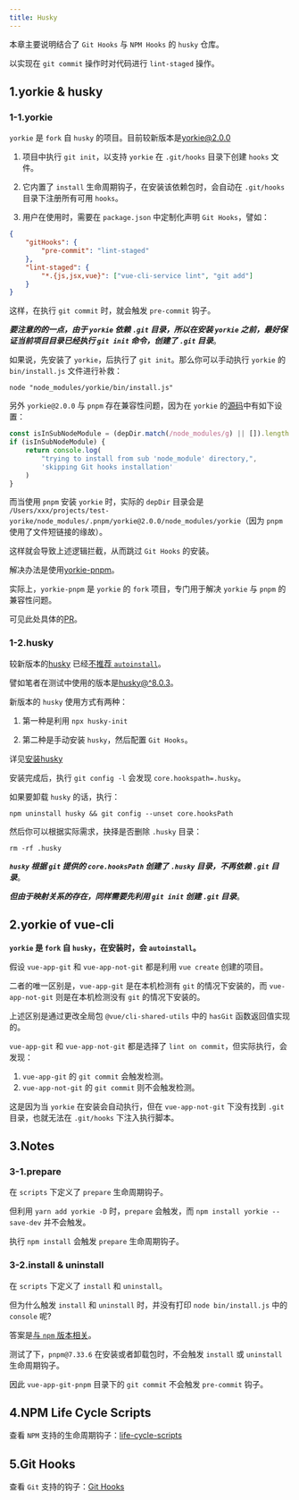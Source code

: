 ```yaml
---
title: Husky
---
```


本章主要说明结合了 `Git Hooks` 与 `NPM Hooks` 的 `husky` 仓库。

以实现在 `git commit` 操作时对代码进行 `lint-staged` 操作。

## 1.yorkie & husky

### 1-1.yorkie

`yorkie` 是 `fork` 自 `husky` 的项目。目前较新版本是[yorkie@2.0.0](https://www.npmjs.com/package/yorkie)

1. 项目中执行 `git init`，以支持 `yorkie` 在 `.git/hooks` 目录下创建 `hooks` 文件。

2. 它内置了 `install` 生命周期钩子，在安装该依赖包时，会自动在 `.git/hooks` 目录下注册所有可用 `hooks`。

3. 用户在使用时，需要在 `package.json` 中定制化声明 `Git Hooks`，譬如：

```json
{
	"gitHooks": {
		"pre-commit": "lint-staged"
	},
	"lint-staged": {
		"*.{js,jsx,vue}": ["vue-cli-service lint", "git add"]
	}
}
```

这样，在执行 `git commit` 时，就会触发 `pre-commit` 钩子。

**_要注意的的一点，由于 `yorkie` 依赖 `.git` 目录，所以在安装 `yorkie` 之前，最好保证当前项目目录已经执行 `git init` 命令，创建了 `.git` 目录_**。

如果说，先安装了 `yorkie`，后执行了 `git init`。那么你可以手动执行 `yorkie` 的 `bin/install.js` 文件进行补救：

```shell
node "node_modules/yorkie/bin/install.js"
```

另外 `yorkie@2.0.0` 与 `pnpm` 存在兼容性问题，因为在 `yorkie` 的[源码](https://github.com/yyx990803/yorkie/blob/master/src/install.js#L69)中有如下设置：

```js
const isInSubNodeModule = (depDir.match(/node_modules/g) || []).length > 1
if (isInSubNodeModule) {
	return console.log(
		"trying to install from sub 'node_module' directory,",
		'skipping Git hooks installation'
	)
}
```

而当使用 `pnpm` 安装 `yorkie` 时，实际的 `depDir` 目录会是 `/Users/xxx/projects/test-yorike/node_modules/.pnpm/yorkie@2.0.0/node_modules/yorkie`（因为 `pnpm` 使用了文件短链接的缘故）。

这样就会导致上述逻辑拦截，从而跳过 `Git Hooks` 的安装。

解决办法是使用[yorkie-pnpm](https://www.npmjs.com/package/yorkie-pnpm)。

实际上，`yorkie-pnpm` 是 `yorkie` 的 `fork` 项目，专门用于解决 `yorkie` 与 `pnpm` 的兼容性问题。

可见此处具体的[PR](https://github.com/yyx990803/yorkie/pull/8)。

### 1-2.husky

较新版本的[husky](https://typicode.github.io/husky/) 已经[不推荐 `autoinstall`](https://blog.typicode.com/husky-git-hooks-autoinstall/)。

譬如笔者在测试中使用的版本是[husky@^8.0.3](https://www.npmjs.com/package/husky)。

新版本的 `husky` 使用方式有两种：

1. 第一种是利用 `npx husky-init`

2. 第二种是手动安装 `husky`，然后配置 `Git Hooks`。

详见[安装husky](https://typicode.github.io/husky/getting-started.html)

安装完成后，执行 `git config -l` 会发现 `core.hookspath=.husky`。

如果要卸载 `husky` 的话，执行：

```shell
npm uninstall husky && git config --unset core.hooksPath
```

然后你可以根据实际需求，抉择是否删除 `.husky` 目录：

```shell
rm -rf .husky
```

**_`husky` 根据 `git` 提供的 `core.hooksPath` 创建了 `.husky` 目录，不再依赖 `.git` 目录_**。

**_但由于映射关系的存在，同样需要先利用 `git init` 创建 `.git` 目录_**。

## 2.yorkie of vue-cli

**`yorkie` 是 `fork` 自 `husky`，在安装时，会 `autoinstall`。**

假设 `vue-app-git` 和 `vue-app-not-git` 都是利用 `vue create` 创建的项目。

二者的唯一区别是，`vue-app-git` 是在本机检测有 `git` 的情况下安装的，而 `vue-app-not-git` 则是在本机检测没有 `git` 的情况下安装的。

上述区别是通过更改全局包 `@vue/cli-shared-utils` 中的 `hasGit` 函数返回值实现的。

`vue-app-git` 和 `vue-app-not-git` 都是选择了 `lint on commit`，但实际执行，会发现：

1. `vue-app-git` 的 `git commit` 会触发检测。
2. `vue-app-not-git` 的 `git commit` 则不会触发检测。

这是因为当 `yorkie` 在安装会自动执行，但在 `vue-app-not-git` 下没有找到 `.git` 目录，也就无法在 `.git/hooks` 下注入执行脚本。

## 3.Notes

### 3-1.prepare

在 `scripts` 下定义了 `prepare` 生命周期钩子。

但利用 `yarn add yorkie -D` 时，`prepare` 会触发，而 `npm install yorkie --save-dev` 并不会触发。

执行 `npm install` 会触发 `prepare` 生命周期钩子。

### 3-2.install & uninstall

在 `scripts` 下定义了 `install` 和 `uninstall`。

但为什么触发 `install` 和 `uninstall` 时，并没有打印 `node bin/install.js` 中的 `console` 呢?

答案是[与 `npm` 版本相关](https://docs.npmjs.com/cli/v10/using-npm/scripts#a-note-on-a-lack-of-npm-uninstall-scripts)。

测试了下，`pnpm@7.33.6` 在安装或者卸载包时，不会触发 `install` 或 `uninstall` 生命周期钩子。

因此 `vue-app-git-pnpm` 目录下的 `git commit` 不会触发 `pre-commit` 钩子。

## 4.NPM Life Cycle Scripts

查看 `NPM` 支持的生命周期钩子：[life-cycle-scripts](https://docs.npmjs.com/cli/v10/using-npm/scripts#life-cycle-scripts)

## 5.Git Hooks

查看 `Git` 支持的钩子：[Git Hooks](https://git-scm.com/docs/githooks)